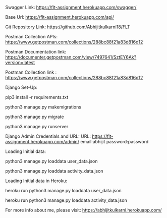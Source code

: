 Swagger Link: https://flt-assignment.herokuapp.com/swagger/


Base Url: https://flt-assignment.herokuapp.com/api/


Git Repository Link: https://github.com/Abhijitkulkarni18/FLT

Postman Collection APIs: https://www.getpostman.com/collections/288bc88f21a83d816d12

Postman Documentation link: https://documenter.getpostman.com/view/7497641/SztEY6Ak?version=latest

Postman Collection link : https://www.getpostman.com/collections/288bc88f21a83d816d12



Django Set-Up:

pip3 install -r requirements.txt

python3 manage.py makemigrations

python3 manage.py migrate

python3 manage.py runserver

Django Admin Credentials and URL:
URL: https://flt-assignment.herokuapp.com/admin/
email:abhijit
password:password


Loading Initial data:

python3 manage.py loaddata user_data.json

python3 manage.py loaddata activity_data.json


Loading Initial data in Heroku:

heroku run python3 manage.py loaddata user_data.json

heroku run python3 manage.py loaddata activity_data.json

For more info about me, please visit: https://abhijitkulkarni.herokuapp.com/ 